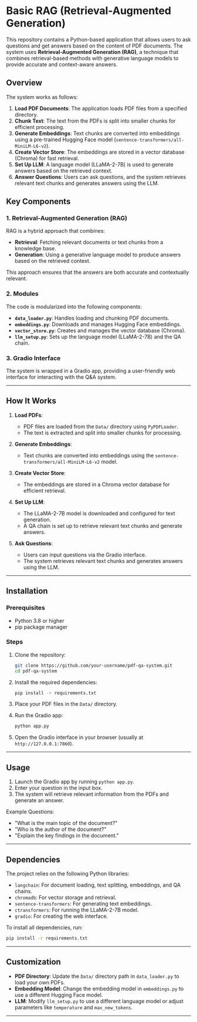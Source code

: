 # Basic RAG (Retrieval-Augmented Generation)

This repository contains a Python-based application that allows users to ask questions and get answers based on the content of PDF documents. The system uses **Retrieval-Augmented Generation (RAG)**, a technique that combines retrieval-based methods with generative language models to provide accurate and context-aware answers.

## Overview

The system works as follows:
1. **Load PDF Documents**: The application loads PDF files from a specified directory.
2. **Chunk Text**: The text from the PDFs is split into smaller chunks for efficient processing.
3. **Generate Embeddings**: Text chunks are converted into embeddings using a pre-trained Hugging Face model (`sentence-transformers/all-MiniLM-L6-v2`).
4. **Create Vector Store**: The embeddings are stored in a vector database (Chroma) for fast retrieval.
5. **Set Up LLM**: A language model (LLaMA-2-7B) is used to generate answers based on the retrieved context.
6. **Answer Questions**: Users can ask questions, and the system retrieves relevant text chunks and generates answers using the LLM.

## Key Components

### 1. Retrieval-Augmented Generation (RAG)
RAG is a hybrid approach that combines:
- **Retrieval**: Fetching relevant documents or text chunks from a knowledge base.
- **Generation**: Using a generative language model to produce answers based on the retrieved context.

This approach ensures that the answers are both accurate and contextually relevant.

### 2. Modules
The code is modularized into the following components:
- **`data_loader.py`**: Handles loading and chunking PDF documents.
- **`embeddings.py`**: Downloads and manages Hugging Face embeddings.
- **`vector_store.py`**: Creates and manages the vector database (Chroma).
- **`llm_setup.py`**: Sets up the language model (LLaMA-2-7B) and the QA chain.

### 3. Gradio Interface
The system is wrapped in a Gradio app, providing a user-friendly web interface for interacting with the Q&A system.

---

## How It Works

1. **Load PDFs**:
   - PDF files are loaded from the `Data/` directory using `PyPDFLoader`.
   - The text is extracted and split into smaller chunks for processing.

2. **Generate Embeddings**:
   - Text chunks are converted into embeddings using the `sentence-transformers/all-MiniLM-L6-v2` model.

3. **Create Vector Store**:
   - The embeddings are stored in a Chroma vector database for efficient retrieval.

4. **Set Up LLM**:
   - The LLaMA-2-7B model is downloaded and configured for text generation.
   - A QA chain is set up to retrieve relevant text chunks and generate answers.

5. **Ask Questions**:
   - Users can input questions via the Gradio interface.
   - The system retrieves relevant text chunks and generates answers using the LLM.

---

## Installation

### Prerequisites
- Python 3.8 or higher
- pip package manager

### Steps
1. Clone the repository:
   ```bash
   git clone https://github.com/your-username/pdf-qa-system.git
   cd pdf-qa-system
   ```

2. Install the required dependencies:
   ```bash
   pip install -r requirements.txt
   ```

3. Place your PDF files in the `Data/` directory.

4. Run the Gradio app:
   ```bash
   python app.py
   ```

5. Open the Gradio interface in your browser (usually at `http://127.0.0.1:7860`).

---

## Usage

1. Launch the Gradio app by running `python app.py`.
2. Enter your question in the input box.
3. The system will retrieve relevant information from the PDFs and generate an answer.

Example Questions:
- "What is the main topic of the document?"
- "Who is the author of the document?"
- "Explain the key findings in the document."

---

## Dependencies

The project relies on the following Python libraries:
- `langchain`: For document loading, text splitting, embeddings, and QA chains.
- `chromadb`: For vector storage and retrieval.
- `sentence-transformers`: For generating text embeddings.
- `ctransformers`: For running the LLaMA-2-7B model.
- `gradio`: For creating the web interface.

To install all dependencies, run:
```bash
pip install -r requirements.txt
```

---

## Customization

- **PDF Directory**: Update the `Data/` directory path in `data_loader.py` to load your own PDFs.
- **Embedding Model**: Change the embedding model in `embeddings.py` to use a different Hugging Face model.
- **LLM**: Modify `llm_setup.py` to use a different language model or adjust parameters like `temperature` and `max_new_tokens`.

---